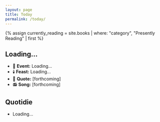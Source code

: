 ```yaml
---
layout: page
title: Today
permalink: /today/
---
```

{% assign currently_reading = site.books | where: "category", "Presently Reading" | first %}
<h2 id="current-date">Loading...</h2>
<ul>
<li>📆 <strong>Event:</strong> <span id="daily-event">Loading...</span></li>
<li>🕯️ <strong>Feast:</strong> <span id="feast-day">Loading...</span></li>
<li>📝 <strong>Quote:</strong> [forthcoming]</li>
<li>📻 <strong>Song:</strong> [forthcoming]</li>
</ul>
<h2>Quotidie</h2>
<ul id="quotidie-list">
  <li>Loading...</li>
</ul>

<script>
var dailyEvents = {{ site.data.daily_events | jsonify }};
var feastDays = {{ site.data.feast_days | jsonify }};
var quotidie = {{ site.data.quotidie | jsonify }};
var currentlyReading = {{ currently_reading | jsonify }};

document.addEventListener('DOMContentLoaded', function() {
  function getPacificTime() {
    const options = { 
      timeZone: 'America/Los_Angeles', 
      weekday: 'long', 
      year: 'numeric',
      month: 'long', 
      day: 'numeric'
    };
    return new Date().toLocaleString('en-US', options);
  }

  function updateDateDependentContent() {
    const pacificTime = getPacificTime();
    console.log('Current Pacific Time:', pacificTime);
    
    const [weekday, fullDate] = pacificTime.split(', ');
    document.getElementById('current-date').textContent = pacificTime;

    const [month, day, year] = fullDate.split(' ');
    const currentDate = `${month.substring(0,3)}-${day.padStart(2, '0')}`;
    
    updateDailyEvent(currentDate);
    updateFeastDay(currentDate);
    updateQuotidieList(weekday.toLowerCase());
  }

  function updateDailyEvent(date) {
    const event = dailyEvents.find(e => e.date === date);
    document.getElementById('daily-event').textContent = event ? event.event : "No specific event today";
  }

  function updateFeastDay(date) {
    const feast = feastDays.find(f => f.date === date);
    document.getElementById('feast-day').textContent = feast ? feast.feast : "No feast day today";
  }

  function updateQuotidieList(day) {
    const tasks = quotidie[day];
    const quotidieList = document.getElementById('quotidie-list');
    quotidieList.innerHTML = ''; // Clear existing tasks

    tasks.forEach(task => {
      const li = document.createElement('li');
      if (task.task.includes("Read") && currentlyReading) {
        li.innerHTML = `📚 Read <i><a href="${currentlyReading.url}">${currentlyReading.title}</a></i> (0:30)`;
      } else if (task.task.includes("[INPUT]")) {
        li.innerHTML = task.task.replace("[INPUT]", '<input type="text" name="task">');
      } else {
        li.textContent = task.task;
      }
      quotidieList.appendChild(li);
    });
  }

  // Run initially and then every minute
  updateDateDependentContent();
  setInterval(updateDateDependentContent, 60000);
});
</script>
